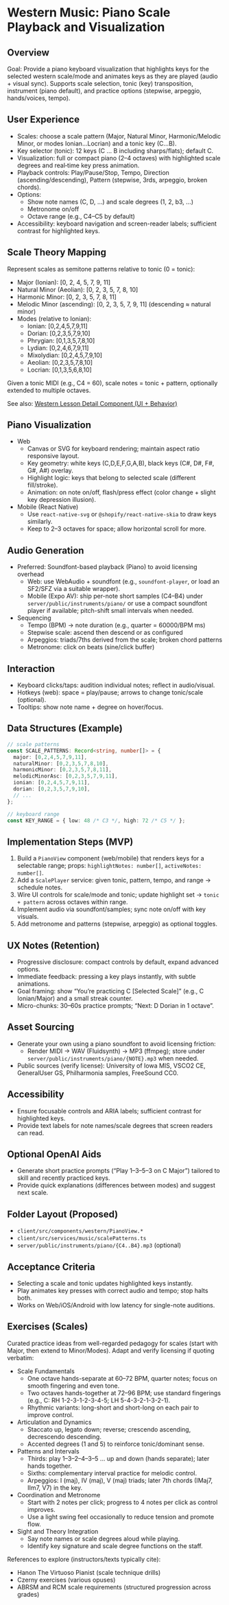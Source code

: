 # Western Music: Piano Scale Playback and Visualization

## Overview
Goal: Provide a piano keyboard visualization that highlights keys for the selected western scale/mode and animates keys as they are played (audio + visual sync). Supports scale selection, tonic (key) transposition, instrument (piano default), and practice options (stepwise, arpeggio, hands/voices, tempo).

## User Experience
- Scales: choose a scale pattern (Major, Natural Minor, Harmonic/Melodic Minor, or modes Ionian…Locrian) and a tonic key (C…B).
- Key selector (tonic): 12 keys (C … B including sharps/flats); default C.
- Visualization: full or compact piano (2–4 octaves) with highlighted scale degrees and real‑time key press animation.
- Playback controls: Play/Pause/Stop, Tempo, Direction (ascending/descending), Pattern (stepwise, 3rds, arpeggio, broken chords).
- Options:
  - Show note names (C, D, …) and scale degrees (1, 2, b3, …)
  - Metronome on/off
  - Octave range (e.g., C4–C5 by default)
- Accessibility: keyboard navigation and screen-reader labels; sufficient contrast for highlighted keys.

## Scale Theory Mapping
Represent scales as semitone patterns relative to tonic (0 = tonic):
- Major (Ionian): [0, 2, 4, 5, 7, 9, 11]
- Natural Minor (Aeolian): [0, 2, 3, 5, 7, 8, 10]
- Harmonic Minor: [0, 2, 3, 5, 7, 8, 11]
- Melodic Minor (ascending): [0, 2, 3, 5, 7, 9, 11] (descending ≈ natural minor)
- Modes (relative to Ionian):
  - Ionian: [0,2,4,5,7,9,11]
  - Dorian: [0,2,3,5,7,9,10]
  - Phrygian: [0,1,3,5,7,8,10]
  - Lydian: [0,2,4,6,7,9,11]
  - Mixolydian: [0,2,4,5,7,9,10]
  - Aeolian: [0,2,3,5,7,8,10]
  - Locrian: [0,1,3,5,6,8,10]

Given a tonic MIDI (e.g., C4 = 60), scale notes = tonic + pattern, optionally extended to multiple octaves.

See also: [Western Lesson Detail Component (UI + Behavior)](./western-lesson-detail.md)

## Piano Visualization
- Web
  - Canvas or SVG for keyboard rendering; maintain aspect ratio responsive layout.
  - Key geometry: white keys (C,D,E,F,G,A,B), black keys (C#, D#, F#, G#, A#) overlay.
  - Highlight logic: keys that belong to selected scale (different fill/stroke).
  - Animation: on note on/off, flash/press effect (color change + slight key depression illusion).
- Mobile (React Native)
  - Use `react-native-svg` or `@shopify/react-native-skia` to draw keys similarly.
  - Keep to 2–3 octaves for space; allow horizontal scroll for more.

## Audio Generation
- Preferred: Soundfont-based playback (Piano) to avoid licensing overhead
  - Web: use WebAudio + soundfont (e.g., `soundfont-player`, or load an SF2/SFZ via a suitable wrapper).
  - Mobile (Expo AV): ship per-note short samples (C4–B4) under `server/public/instruments/piano/` or use a compact soundfont player if available; pitch-shift small intervals when needed.
- Sequencing
  - Tempo (BPM) → note duration (e.g., quarter = 60000/BPM ms)
  - Stepwise scale: ascend then descend or as configured
  - Arpeggios: triads/7ths derived from the scale; broken chord patterns
  - Metronome: click on beats (sine/click buffer)

## Interaction
- Keyboard clicks/taps: audition individual notes; reflect in audio/visual.
- Hotkeys (web): space = play/pause; arrows to change tonic/scale (optional).
- Tooltips: show note name + degree on hover/focus.

## Data Structures (Example)
```ts
// scale patterns
const SCALE_PATTERNS: Record<string, number[]> = {
  major: [0,2,4,5,7,9,11],
  naturalMinor: [0,2,3,5,7,8,10],
  harmonicMinor: [0,2,3,5,7,8,11],
  melodicMinorAsc: [0,2,3,5,7,9,11],
  ionian: [0,2,4,5,7,9,11],
  dorian: [0,2,3,5,7,9,10],
  // ...
};

// keyboard range
const KEY_RANGE = { low: 48 /* C3 */, high: 72 /* C5 */ };
```

## Implementation Steps (MVP)
1. Build a `PianoView` component (web/mobile) that renders keys for a selectable range; props: `highlightNotes: number[]`, `activeNotes: number[]`.
2. Add a `ScalePlayer` service: given tonic, pattern, tempo, and range → schedule notes.
3. Wire UI controls for scale/mode and tonic; update highlight set → `tonic + pattern` across octaves within range.
4. Implement audio via soundfont/samples; sync note on/off with key visuals.
5. Add metronome and patterns (stepwise, arpeggio) as optional toggles.

## UX Notes (Retention)
- Progressive disclosure: compact controls by default, expand advanced options.
- Immediate feedback: pressing a key plays instantly, with subtle animations.
- Goal framing: show “You’re practicing C [Selected Scale]” (e.g., C Ionian/Major) and a small streak counter.
- Micro-chunks: 30–60s practice prompts; “Next: D Dorian in 1 octave”.

## Asset Sourcing
- Generate your own using a piano soundfont to avoid licensing friction:
  - Render MIDI → WAV (Fluidsynth) → MP3 (ffmpeg); store under `server/public/instruments/piano/{NOTE}.mp3` when needed.
- Public sources (verify license): University of Iowa MIS, VSCO2 CE, GeneralUser GS, Philharmonia samples, FreeSound CC0.

## Accessibility
- Ensure focusable controls and ARIA labels; sufficient contrast for highlighted keys.
- Provide text labels for note names/scale degrees that screen readers can read.

## Optional OpenAI Aids
- Generate short practice prompts (“Play 1–3–5–3 on C Major”) tailored to skill and recently practiced keys.
- Provide quick explanations (differences between modes) and suggest next scale.

## Folder Layout (Proposed)
- `client/src/components/western/PianoView.*`
- `client/src/services/music/scalePatterns.ts`
- `server/public/instruments/piano/{C4..B4}.mp3` (optional)

## Acceptance Criteria
- Selecting a scale and tonic updates highlighted keys instantly.
- Play animates key presses with correct audio and tempo; stop halts both.
- Works on Web/iOS/Android with low latency for single-note auditions.

## Exercises (Scales)
Curated practice ideas from well-regarded pedagogy for scales (start with Major, then extend to Minor/Modes). Adapt and verify licensing if quoting verbatim:
- Scale Fundamentals
  - One octave hands-separate at 60–72 BPM, quarter notes; focus on smooth fingering and even tone.
  - Two octaves hands-together at 72–96 BPM; use standard fingerings (e.g., C: RH 1-2-3-1-2-3-4-5; LH 5-4-3-2-1-3-2-1).
  - Rhythmic variants: long-short and short-long on each pair to improve control.
- Articulation and Dynamics
  - Staccato up, legato down; reverse; crescendo ascending, decrescendo descending.
  - Accented degrees (1 and 5) to reinforce tonic/dominant sense.
- Patterns and Intervals
  - Thirds: play 1–3–2–4–3–5 … up and down (hands separate); later hands together.
  - Sixths: complementary interval practice for melodic control.
  - Arpeggios: I (maj), IV (maj), V (maj) triads; later 7th chords (IMaj7, IIm7, V7) in the key.
- Coordination and Metronome
  - Start with 2 notes per click; progress to 4 notes per click as control improves.
  - Use a light swing feel occasionally to reduce tension and promote flow.
- Sight and Theory Integration
  - Say note names or scale degrees aloud while playing.
  - Identify key signature and scale degree functions on the staff.

References to explore (instructors/texts typically cite):
- Hanon The Virtuoso Pianist (scale technique drills)
- Czerny exercises (various opuses)
- ABRSM and RCM scale requirements (structured progression across grades)
